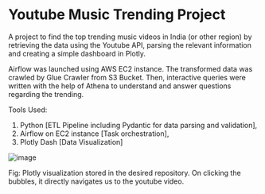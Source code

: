 # Youtube Music Trending Project

A project to find the top trending music videos in India (or other region) by retrieving the data using the
Youtube API, parsing the relevant information and creating a simple dashboard in Plotly.

Airflow was launched using AWS EC2 instance. The transformed data was crawled by Glue Crawler from S3
Bucket. Then, interactive queries were written with the help of Athena to understand and answer questions
regarding the trending.

Tools Used:
1. Python [ETL Pipeline including Pydantic for data parsing and validation],
2. Airflow on EC2 instance [Task orchestration],
3. Plotly Dash [Data Visualization]

![image](https://github.com/RSRamKumar/Youtube_Music_Trending/assets/39699070/15bb640d-f184-4be2-9535-0075b75d3656)


Fig: Plotly visualization stored in the desired repository. On clicking the bubbles, it directly navigates us to the youtube video.
